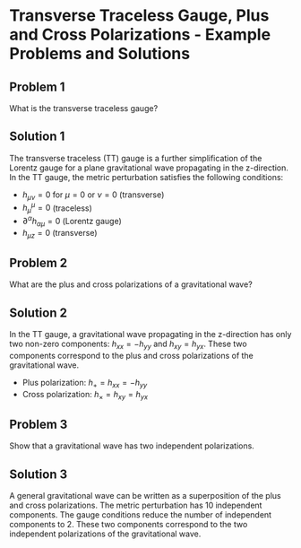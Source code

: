 # Transverse Traceless Gauge, Plus and Cross Polarizations - Example Problems and Solutions

## Problem 1

What is the transverse traceless gauge?

## Solution 1

The transverse traceless (TT) gauge is a further simplification of the Lorentz gauge for a plane gravitational wave propagating in the z-direction. In the TT gauge, the metric perturbation satisfies the following conditions:

- $h_{\mu\nu} = 0$ for $\mu = 0$ or $\nu = 0$ (transverse)
- $h^\mu_\mu = 0$ (traceless)
- $\partial^\alpha h_{\alpha\mu} = 0$ (Lorentz gauge)
- $h_{\mu z} = 0$ (transverse)

## Problem 2

What are the plus and cross polarizations of a gravitational wave?

## Solution 2

In the TT gauge, a gravitational wave propagating in the z-direction has only two non-zero components: $h_{xx} = -h_{yy}$ and $h_{xy} = h_{yx}$. These two components correspond to the plus and cross polarizations of the gravitational wave.

- Plus polarization: $h_+ = h_{xx} = -h_{yy}$
- Cross polarization: $h_\times = h_{xy} = h_{yx}$

## Problem 3

Show that a gravitational wave has two independent polarizations.

## Solution 3

A general gravitational wave can be written as a superposition of the plus and cross polarizations. The metric perturbation has 10 independent components. The gauge conditions reduce the number of independent components to 2. These two components correspond to the two independent polarizations of the gravitational wave.